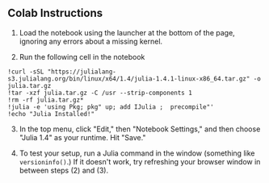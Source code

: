 ## Colab Instructions

1. Load the notebook using the launcher at the bottom of the page, ignoring any errors about a missing kernel. 

2. Run the following cell in the notebook

```
!curl -sSL "https://julialang-s3.julialang.org/bin/linux/x64/1.4/julia-1.4.1-linux-x86_64.tar.gz" -o julia.tar.gz
!tar -xzf julia.tar.gz -C /usr --strip-components 1
!rm -rf julia.tar.gz*
!julia -e 'using Pkg; pkg" up; add IJulia ;  precompile"'
!echo "Julia Installed!"
```

3. In the top menu, click "Edit," then "Notebook Settings," and then choose "Julia 1.4" as your runtime. Hit "Save."

4. To test your setup, run a Julia command in the window (something like `versioninfo()`.) If it doesn't work, try refreshing your browser window in between steps (2) and (3).

